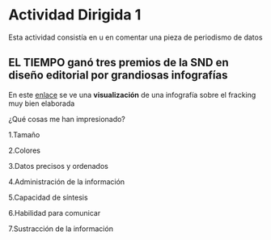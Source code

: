 # Actividad Dirigida 1

Esta actividad consistía en u en comentar una pieza de periodismo de datos   

## EL TIEMPO ganó tres premios de la SND en diseño editorial por grandiosas infografías

En este [enlace](https://www.eltiempo.com/cultura/gente/el-tiempo-gano-tres-premios-de-la-snd-en-diseno-editorial-e-infografia-337592) se ve una **visualización** de una infografía sobre el fracking muy bien elaborada

¿Qué cosas me han impresionado?

1.Tamaño

2.Colores

3.Datos precisos y ordenados

4.Administración de la información

5.Capacidad de síntesis 

6.Habilidad para comunicar

7.Sustracción de la información
